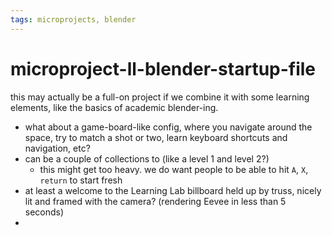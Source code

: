 ```yaml
---
tags: microprojects, blender
---
```


# microproject-ll-blender-startup-file

this may actually be a full-on project if we combine it with some learning elements, like the basics of academic blender-ing.

* what about a game-board-like config, where you navigate around the space, try to match a shot or two, learn keyboard shortcuts and navigation, etc?
* can be a couple of collections to (like a level 1 and level 2?)
    * this might get too heavy. we do want people to be able to hit `A`, `X`, `return` to start fresh
* at least a welcome to the Learning Lab billboard held up by truss, nicely lit and framed with the camera? (rendering Eevee in less than 5 seconds)
* 